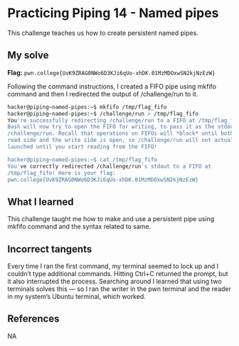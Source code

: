 # Practicing Piping 14 - Named pipes
This challenge teaches us how to create persistent named pipes.

## My solve
**Flag:** `pwn.college{UvK9ZRAG0NWo6D3KJi6qUo-xhDK.01MzMDOxwSN2kjNzEzW}`

Following the command instructions, I created a FIFO pipe using mkfifo command and then I redirected the output of /challenge/run to it.

```bash
hacker@piping~named-pipes:~$ mkfifo /tmp/flag_fifo
hacker@piping~named-pipes:~$ /challenge/run > /tmp/flag_fifo
You're successfully redirecting /challenge/run to a FIFO at /tmp/flag_fifo!
Bash will now try to open the FIFO for writing, to pass it as the stdout of
/challenge/run. Recall that operations on FIFOs will *block* until both the
read side and the write side is open, so /challenge/run will not actually be
launched until you start reading from the FIFO!

hacker@piping~named-pipes:~$ cat /tmp/flag_fifo
You've correctly redirected /challenge/run's stdout to a FIFO at 
/tmp/flag_fifo! Here is your flag:
pwn.college{UvK9ZRAG0NWo6D3KJi6qUo-xhDK.01MzMDOxwSN2kjNzEzW}
```

## What I learned 
This challenge taught me how to make and use a persistent pipe using mkfifo command and the syntax related to same.

## Incorrect tangents 
Every time I ran the first command, my terminal seemed to lock up and I couldn’t type additional commands. Hitting Ctrl+C returned the prompt, but it also interrupted the process. Searching around I learned that using two terminals solves this — so I ran the writer in the pwn terminal and the reader in my system’s Ubuntu terminal, which worked.

## References
NA
